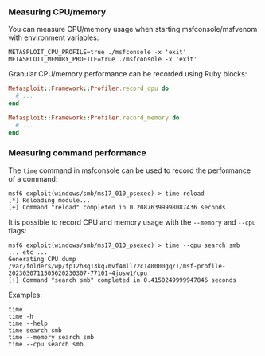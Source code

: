 ### Measuring CPU/memory
You can measure CPU/memory usage when starting msfconsole/msfvenom with environment variables:
```
METASPLOIT_CPU_PROFILE=true ./msfconsole -x 'exit'
METASPLOIT_MEMORY_PROFILE=true ./msfconsole -x 'exit'
```

Granular CPU/memory performance can be recorded using Ruby blocks:
```ruby
Metasploit::Framework::Profiler.record_cpu do
  # ...
end
```


```ruby
Metasploit::Framework::Profiler.record_memory do
  # ...
end
```

### Measuring command performance
The `time` command in msfconsole can be used to record the performance of a command:
```msf
msf6 exploit(windows/smb/ms17_010_psexec) > time reload
[*] Reloading module...
[+] Command "reload" completed in 0.20876399998087436 seconds
```

It is possible to record CPU and memory usage with the `--memory` and `--cpu` flags:
```msf
msf6 exploit(windows/smb/ms17_010_psexec) > time --cpu search smb
... etc ...
Generating CPU dump /var/folders/wp/fp12h8q13kq7mvf4mll72c140000gq/T/msf-profile-2023030711505620230307-77101-4josw1/cpu
[+] Command "search smb" completed in 0.4150249999947846 seconds
```

Examples:
```
time
time -h
time --help
time search smb
time --memory search smb
time --cpu search smb
```

